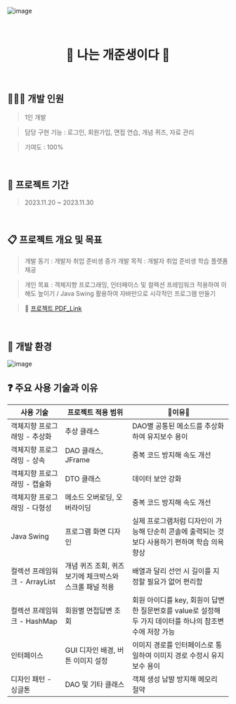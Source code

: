 ![image](https://github.com/hyewonkim1996/edu_project/assets/153244876/8eafaf96-1883-4d6b-ae61-8ae712cc5866)

&nbsp;
&nbsp;

<h1 align="center"> 🤔 나는 개준생이다 🧐 </h1>

&nbsp;
&nbsp;

## 👩🏻‍💻 개발 인원
> 1인 개발

> 담당 구현 기능 : 로그인, 회원가입, 면접 연습, 개념 퀴즈, 자료 관리

> 기여도 : 100%

&nbsp;
&nbsp;

## 📆 프로젝트 기간
> 2023.11.20 ~ 2023.11.30

&nbsp;
&nbsp;

## 📋 프로젝트 개요 및 목표
> 개발 동기 : 개발자 취업 준비생 증가
> 개발 목적 : 개발자 취업 준비생 학습 플랫폼 제공

> 개인 목표 : 객체지향 프로그래밍, 인터페이스 및 컬렉션 프레임워크 적용하여 이해도 높이기 / Java Swing 활용하여 자바만으로 시각적인 프로그램 만들기 

> 🔗 [프로젝트 PDF_Link](https://github.com/hyewonkim1996/edu_project/blob/main/%EA%B3%B5%EA%B3%B5%20%EA%B5%90%EC%9C%A1%20%EC%84%9C%EB%B9%84%EC%8A%A4%20-%20%EC%83%88%EC%8B%B9%EC%B2%AD%EC%86%8C%EB%85%84%EA%B5%90%EC%9C%A1%EB%B3%B5%EC%A7%80%EC%84%BC%ED%84%B0.pdf)

&nbsp;
&nbsp;

## 🚧 개발 환경 
![image](https://github.com/hyewonkim1996/edu_project/assets/153244876/238b0c23-46e8-4e16-a132-944ce04b90d0)

## ❓ 주요 사용 기술과 이유

|사용 기술|프로젝트 적용 범위|🌟이유🌟|
|------|---|---|
|객체지향 프로그래밍 - 추상화|추상 클래스|DAO별 공통된 메소드를 추상화하여 유지보수 용이|
|객체지향 프로그래밍 - 상속|DAO 클래스, JFrame|중복 코드 방지해 속도 개선|
|객체지향 프로그래밍 - 캡슐화|DTO 클래스|데이터 보안 강화|
|객체지향 프로그래밍 - 다형성|메소드 오버로딩, 오버라이딩|중복 코드 방지해 속도 개선|
|Java Swing|프로그램 화면 디자인|실제 프로그램처럼 디자인이 가능해 단순히 콘솔에 출력되는 것보다 사용하기 편하며 학습 의욕 향상|
|컬렉션 프레임워크 - ArrayList|개념 퀴즈 조회, 퀴즈 보기에 체크박스와 스크롤 패널 적용|배열과 달리 선언 시 길이를 지정할 필요가 없어 편리함|
|컬렉션 프레임워크 - HashMap|회원별 면접답변 조회|회원 아이디를 key, 회원이 답변한 질문번호를 value로 설정해 두 가지 데이터를 하나의 참조변수에 저장 가능|
|인터페이스|GUI 디자인 배경, 버튼 이미지 설정|이미지 경로를 인터페이스로 통일하여 이미지 경로 수정시 유지보수 용이|
|디자인 패턴 - 싱글톤|DAO 및 기타 클래스|객체 생성 남발 방지해 메모리 절약|
